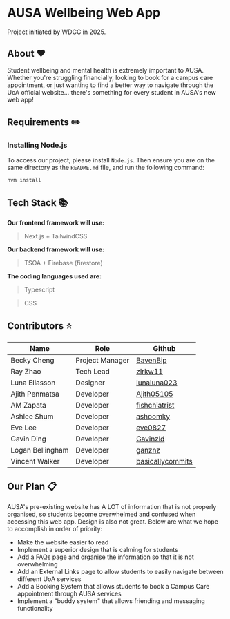 # AUSA Wellbeing Web App

Project initiated by WDCC in 2025.

## About ❤️

Student wellbeing and mental health is extremely important to AUSA. Whether you're struggling financially, looking to book for a campus care appointment, or just wanting to find a better way to navigate through the UoA official website... there's something for every student in AUSA's new web app!

## Requirements ✏️
### Installing Node.js

To access our project, please install `Node.js`. Then ensure you are on the same directory as the `README.md` file, and run the following command:

```bash
nvm install
```

## Tech Stack 📚
  **Our frontend framework will use:**
  > Next.js + TailwindCSS

  **Our backend framework will use:**
  > TSOA + Firebase (firestore)
  
  **The coding languages used are:**
  > Typescript 

  > CSS

## Contributors ⭐

| Name                     | Role            | Github       |
| ------------------------ | --------------- | ------------ |
| Becky Cheng              | Project Manager | [BavenBip](https://github.com/BavenBip)     |
| Ray Zhao                 | Tech Lead       | [zlrkw11](https://github.com/zlrkw11)      |
| Luna Eliasson            | Designer        | [lunaluna023](https://github.com/lunaluna023)  |
| Ajith Penmatsa           | Developer       | [Ajith05105](https://github.com/Ajith05105)   |
| AM Zapata                | Developer       | [fishchiatrist](https://github.com/fishchiatrist)|
| Ashlee Shum              | Developer       | [ashoomky](https://github.com/ashoomky)|
| Eve Lee                  | Developer       | [eve0827](https://github.com/eve0827)      |
| Gavin Ding               | Developer       | [Gavinzld](https://github.com/Gavinzld)     |
| Logan Bellingham         | Developer       | [ganznz](https://github.com/ganznz)       |
| Vincent Walker           | Developer       | [basicallycommits](https://github.com/basicallycommits)|

## Our Plan 📋

AUSA's pre-existing website has A LOT of information that is not properly organised, so students become overwhelmed and confused when accessing this web app. Design is also not great. Below are what we hope to accomplish in order of priority:

- Make the website easier to read
- Implement a superior design that is calming for students 
- Add a FAQs page and organise the information so that it is not overwhelming
- Add an External Links page to allow students to easily navigate between different UoA services
- Add a Booking System that allows students to book a Campus Care appointment through AUSA services
- Implement a "buddy system" that allows friending and messaging functionality